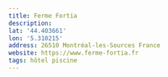 ```yaml
---
title: Ferme Fortia
description: 
lat: '44.403661'
lon: '5.310215'
address: 26510 Montréal-les-Sources France
website: https://www.ferme-fortia.fr
tags: hôtel piscine
---
```


